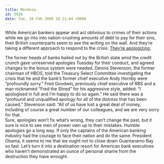 ```yaml
---
title: Mendoza.
id: 5928
date: Tue, 10 Feb 2009 18:21:04 +0000
---
```


While American bankers appear and act oblivious to crimes of their actions while we go into into nation-crushing amounts of debt to pay for their sins, their British counterparts seem to see the writing on the wall. And they’re taking a different approach to respond to the crisis: [They’re apologizing.](http://news.yahoo.com/s/afp/20090210/bs_afp/financeeconomybritainpolitics;_ylt=Avps2COXtvgAfnsxtOJgghYDW7oF)

<div class="quote">The former heads of banks bailed out by the British state amid the credit crunch gave unreserved apologies Tuesday for their conduct, and agreed changes to the bonus system were needed.  
 Dennis Stevenson, the former chairman of <span class="caps">HBOS</span>, told the Treasury Select Committee investigating the crisis that he and the bank’s former chief executive Andy Hornby were “profoundly sorry.”  
 Fred Goodwin, previously chief executive of RBS and a man nicknamed “Fred the Shred” for his aggressive style, added: “I apologised in full and I’m happy to do so again.” He said there was a “profound and unqualified apology for all of the distress that has been caused.”  
 Stevenson said: “All of us have lost a great deal of money, including of course a great number of our colleagues, and we are very sorry for that.</div>Sure, apologies won’t fix what’s wrong, they can’t change the past, but it sure is nice to see men of power own up to their mistakes. Humble apologies go a long way. If only the captains of the American banking industry had the courage to face their nation and do the same.  
 President Obama, it seems to me that we ought not to close down Guantanamo Bay so fast. Let’s turn it into a destination resort for American bank executives who haven’t demonstrated an ounce of personal shame from the destruction they have wrought.



